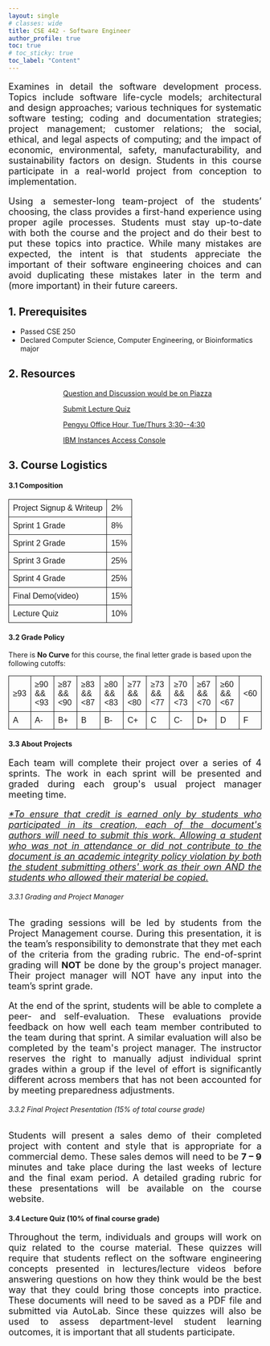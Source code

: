 ```yaml
---
layout: single
# classes: wide
title: CSE 442 - Software Engineer
author_profile: true
toc: true
# toc_sticky: true
toc_label: "Content"
---
```


<p style='font-size:18px;text-align:justify'>
Examines in detail the software development process. Topics include software life-cycle models; architectural and design
approaches; various techniques for systematic software testing; coding and documentation strategies; project management;
customer relations; the social, ethical, and legal aspects of computing; and the impact of economic, environmental, safety,
manufacturability, and sustainability factors on design. Students in this course participate in a real-world project from
conception to implementation. 
</p>

<p style='font-size:18px;text-align:justify'>
Using a semester-long team-project of the students’ choosing, the class provides a first-hand experience using proper agile
processes. Students must stay up-to-date with both the course and the project and do their best to put these topics into
practice. While many mistakes are expected, the intent is that students appreciate the important of their software engineering
choices and can avoid duplicating these mistakes later in the term and (more important) in their future careers.
</p>

## 1. Prerequisites

- Passed CSE 250
- Declared Computer Science, Computer Engineering, or Bioinformatics major

## 2. Resources

<style>
piaaza {
	margin: 0;
	padding: 32px 0 36px 85px;
	list-style: none;
	background-image: url("./assets/logos/piazza.png");
	background-repeat: no-repeat;
	background-position: left center;
	background-size: 75px;
}
autolab {
	margin: 0;
	padding: 32px 0 36px 85px;
	list-style: none;
	background-image: url("./assets/logos/autolab.svg");
	background-repeat: no-repeat;
	background-position: left center;
	background-size: 45px;
}
slack {
	margin: 0;
	padding: 32px 0 36px 85px;
	list-style: none;
	background-image: url("./assets/logos/zoom.png");
	background-repeat: no-repeat;
	background-position: left center;
	background-size: 40px;
}

IBM {
	margin: 0;
	padding: 32px 0 36px 85px;
	list-style: none;
	background-image: url("./assets/logos/IBM.png");
	background-repeat: no-repeat;
	background-position: left center;
	background-size: 50px;
}

table {
  font-family: arial, sans-serif;
  border-collapse: collapse;
  width: 100%;
  margin-left:auto;
  margin-right:auto;
}

td, th {
  border: 1px solid;
  text-align: left;
  padding: 8px;
}


</style>

<ul>
<a href="https://piazza.com/class/kykeiihy8uc6mm">
  <piaaza> Question and Discussion would be on Piazza</piaaza>
</a>
</ul>

<ul>
<a href="https://autograder.cse.buffalo.edu/courses/CSE442-s22-real/assessments">
  <autolab> Submit Lecture Quiz</autolab>
</a>
</ul>

<ul>
<a href="https://buffalo.zoom.us/j/7548242736?pwd=cGI2MExZNWpXaE0xZUJaVVh3citrdz09">
  <slack> Pengyu Office Hour, Tue/Thurs 3:30--4:30 </slack>
</a>
</ul>

<ul>
<a href="">
  <IBM> IBM Instances Access Console </IBM>
</a>
</ul>


## 3. Course Logistics 
#### 3.1 Composition
<table>
  <tr>
    <td>Project Signup & Writeup</td>
    <td>2%</td>
  </tr>
  <tr>
    <td>Sprint 1 Grade</td>
    <td>8%</td>
  </tr>
  <tr>
    <td>Sprint 2 Grade</td>
    <td>15%</td>
  </tr>
  <tr>
    <td>Sprint 3 Grade</td>
    <td>25%</td>
  </tr>
  <tr>
    <td>Sprint 4 Grade</td>
    <td>25%</td>
  </tr>
  <tr>
    <td>Final Demo(video)</td>
    <td>15%</td>
  </tr>
  <tr>
    <td>Lecture Quiz</td>
    <td>10%</td>
  </tr>
</table>

#### 3.2 Grade Policy
There is **No Curve** for this course, the final letter grade is based upon the following cutoffs:
<table>
  <tr>
    <td>&ge;93</td>
    <td>&ge;90 && &lt;93 </td>
    <td>&ge;87 && &lt;90 </td>
    <td>&ge;83 && &lt;87 </td>
    <td>&ge;80 && &lt;83 </td>
    <td>&ge;77 && &lt;80 </td>
    <td>&ge;73 && &lt;77 </td>
    <td>&ge;70 && &lt;73 </td>
    <td>&ge;67 && &lt;70 </td>
    <td>&ge;60 && &lt;67 </td>
    <td>&lt;60  </td>
  </tr>
  <tr>
    <td>A</td>
    <td>A- </td>
    <td>B+ </td>
    <td>B </td>
    <td>B- </td>
    <td>C+ </td>
    <td>C </td>
    <td>C- </td>
    <td>D+ </td>
    <td>D </td>
    <td>F </td>
  </tr>
</table>

#### 3.3 About Projects
<p style='font-size:18px;text-align:justify'>
Each team will complete their project over a series of 4 sprints. The work in each sprint will be presented and graded during
each group's usual project manager meeting time.
</p>

<p style='font-size:18px;text-align:justify'>
<i><u>*To ensure that credit is earned only by students who participated in its creation, each of the document's authors will need to
submit this work. Allowing a student who was not in attendance or did not contribute to the document is an academic integrity
policy violation by both the student submitting others' work as their own AND the students who allowed their material be
copied.</u></i>
</p>

###### 3.3.1 Grading and Project Manager
<p style='font-size:18px; text-align:justify'>
The grading sessions will be led by students from the Project Management course. During this presentation, it is the team’s responsibility to demonstrate that they met each of the criteria from the grading rubric. The end-of-sprint grading will <b>NOT</b> be done by the group's project manager. Their project manager will NOT have any input into
the team’s sprint grade.
</p>

<p style='font-size:18px; text-align:justify'>
At the end of the sprint, students will be able to complete a peer- and self-evaluation. These evaluations provide feedback on
how well each team member contributed to the team during that sprint. A similar evaluation will also be completed by the
team's project manager. The instructor reserves the right to manually adjust individual sprint grades within a group if the level
of effort is significantly different across members that has not been accounted for by meeting preparedness adjustments.
</p>

###### 3.3.2 Final Project Presentation (15% of total course grade)
<p style='font-size:18px; text-align:justify'>
Students will present a sales demo of their completed project with content and style that is appropriate for a commercial demo.
These sales demos will need to be <b>7 – 9</b> minutes and take place during the last weeks of lecture and the final exam period. A
detailed grading rubric for these presentations will be available on the course website.
</p>

#### 3.4 Lecture Quiz (10% of final course grade)
<p style='font-size:18px; text-align:justify'>
Throughout the term, individuals and groups will work on quiz related to the course material. These quizzes will require
that students reflect on the software engineering concepts presented in lectures/lecture videos before answering questions on
how they think would be the best way that they could bring those concepts into practice. These documents will need to be
saved as a PDF file and submitted via AutoLab. Since these quizzes will also be used to assess department-level student
learning outcomes, it is important that all students participate. 
</p>